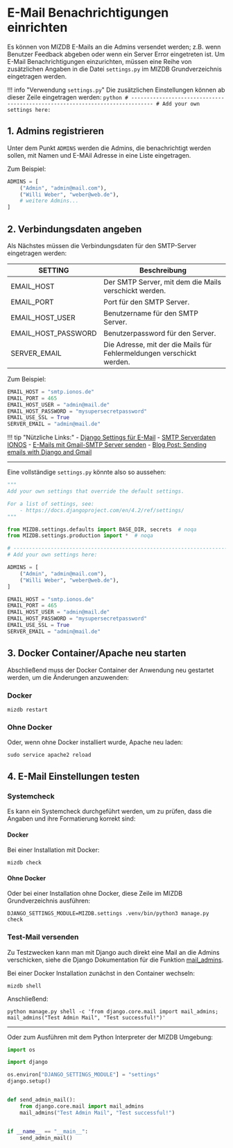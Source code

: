E-Mail Benachrichtigungen einrichten
=======

Es können von MIZDB E-Mails an die Admins versendet werden; z.B. wenn Benutzer Feedback abgeben oder wenn ein Server
Error eingetreten ist.
Um E-Mail Benachrichtigungen einzurichten, müssen eine Reihe von zusätzlichen Angaben in die Datei `settings.py` im
MIZDB Grundverzeichnis eingetragen werden.

[comment]: <> (@formatter:off)  
!!! info "Verwendung `settings.py`"
    Die zusätzlichen Einstellungen können ab dieser Zeile eingetragen werden: 
    ```python
        # -----------------------------------------------------------------------------
        # Add your own settings here:
    ```

[comment]: <> (@formatter:on)

## 1. Admins registrieren

Unter dem Punkt `ADMINS` werden die Admins, die benachrichtigt werden sollen, mit Namen und E-MAil Adresse in eine Liste
eingetragen.

Zum Beispiel:

```python
ADMINS = [
    ("Admin", "admin@mail.com"),
    ("Willi Weber", "weber@web.de"),
    # weitere Admins...
]
```

## 2. Verbindungsdaten angeben

Als Nächstes müssen die Verbindungsdaten für den SMTP-Server eingetragen werden:

| SETTING             | Beschreibung                                                          |
|---------------------|-----------------------------------------------------------------------|
| EMAIL_HOST          | Der SMTP Server, mit dem die Mails verschickt werden.                 |
| EMAIL_PORT          | Port für den SMTP Server.                                             |
| EMAIL_HOST_USER     | Benutzername für den SMTP Server.                                     |
| EMAIL_HOST_PASSWORD | Benutzerpassword für den Server.                                      |
| SERVER_EMAIL        | Die Adresse, mit der die Mails für Fehlermeldungen verschickt werden. |

Zum Beispiel:

```python
EMAIL_HOST = "smtp.ionos.de"
EMAIL_PORT = 465
EMAIL_HOST_USER = "admin@mail.de"
EMAIL_HOST_PASSWORD = "mysupersecretpassword"
EMAIL_USE_SSL = True
SERVER_EMAIL = "admin@mail.de"
```

[comment]: <> (@formatter:off)  
!!! tip "Nützliche Links:"
    - [Django Settings für E-Mail](https://docs.djangoproject.com/en/5.2/ref/settings/#email-host)
    - [SMTP Serverdaten IONOS](https://www.ionos.de/hilfe/e-mail/allgemeine-themen/serverinformationen-fuer-imap-pop3-und-smtp/)
    - [E-Mails mit Gmail-SMTP Server senden](https://support.google.com/a/answer/176600?hl=de)
    - [Blog Post: Sending emails with Django and Gmail](https://dev.to/abderrahmanemustapha/how-to-send-email-with-django-and-gmail-in-production-the-right-way-24ab)

[comment]: <> (@formatter:on)

---

Eine vollständige `settings.py` könnte also so aussehen:

```python
"""
Add your own settings that override the default settings.

For a list of settings, see:
    - https://docs.djangoproject.com/en/4.2/ref/settings/
"""

from MIZDB.settings.defaults import BASE_DIR, secrets  # noqa
from MIZDB.settings.production import *  # noqa

# -----------------------------------------------------------------------------
# Add your own settings here:

ADMINS = [
    ("Admin", "admin@mail.com"),
    ("Willi Weber", "weber@web.de"),
]

EMAIL_HOST = "smtp.ionos.de"
EMAIL_PORT = 465
EMAIL_HOST_USER = "admin@mail.de"
EMAIL_HOST_PASSWORD = "mysupersecretpassword"
EMAIL_USE_SSL = True
SERVER_EMAIL = "admin@mail.de"
```

## 3. Docker Container/Apache neu starten

Abschließend muss der Docker Container der Anwendung neu gestartet werden, um die Änderungen anzuwenden:

### Docker

```shell
mizdb restart
```

### Ohne Docker

Oder, wenn ohne Docker installiert wurde, Apache neu laden:

```shell
sudo service apache2 reload
```

## 4. E-Mail Einstellungen testen

### Systemcheck

Es kann ein Systemcheck durchgeführt werden, um zu prüfen, dass die Angaben und ihre Formatierung korrekt
sind:

#### Docker

Bei einer Installation mit Docker:

```shell
mizdb check
```

#### Ohne Docker

Oder bei einer Installation ohne Docker, diese Zeile im MIZDB Grundverzeichnis ausführen:

```shell
DJANGO_SETTINGS_MODULE=MIZDB.settings .venv/bin/python3 manage.py check
```

### Test-Mail versenden

Zu Testzwecken kann man mit Django auch direkt eine Mail an die Admins verschicken, siehe die Django Dokumentation für
die
Funktion [mail_admins](https://docs.djangoproject.com/en/5.2/topics/email/#mail-admins).

Bei einer Docker Installation zunächst in den Container wechseln:

```shell
mizdb shell
```

Anschließend:

```shell
python manage.py shell -c 'from django.core.mail import mail_admins; mail_admins("Test Admin Mail", "Test successful!")'
```

---

Oder zum Ausführen mit dem Python Interpreter der MIZDB Umgebung:

```python
import os

import django

os.environ["DJANGO_SETTINGS_MODULE"] = "settings"
django.setup()


def send_admin_mail():
    from django.core.mail import mail_admins
    mail_admins("Test Admin Mail", "Test successful!")


if __name__ == "__main__":
    send_admin_mail()
```
